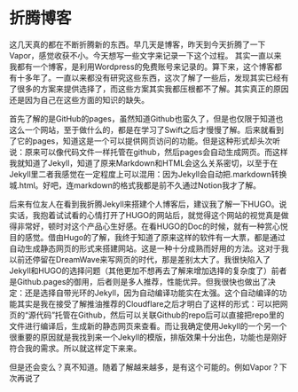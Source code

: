 # 折腾博客

这几天真的都在不断折腾新的东西。早几天是博客，昨天到今天折腾了一下Vapor，感觉收获不小。今天想写一些文字来记录一下这个过程。
其实一直以来我都有一个博客，是利用Wordpress的免费账号来记录的。算下来，这个博客都有十多年了。一直以来都没有研究这些东西，这次了解了一些后，发现其实已经有了很多的方案来提供选择了，而这些方案其实我都压根都不了解。其实真正的原因还是因为自己在这些方面的知识的缺失。

首先了解的是GitHub的pages，虽然知道Github也蛮久了，但是也仅限于知道也这么一个网站，至于做什么的，都是在学习了Swift之后才慢慢了解。后来就看到了它的pages，知道这是一个可以提供网页访问的功能。但是这种形式却头次听说：原来可以像代码文件一样托管在github，然后pages会自动生成网页。而这样我就知道了Jekyll，知道了原来Markdown和HTML会这么关系密切，以至于在Jekyll里二者我感觉在一定程度上可以混用：因为Jekyll会自动把.markdown转换城.html。好吧，连markdown的格式我都是前不久通过Notion我才了解。

后来有位友人在看到我折腾Jekyll来搭建个人博客后，建议我了解一下HUGO。说实话，我抱着试试看的心情打开了HUGO的网站后，就觉得这个网站的视觉真是做得非常好，顿时对这个产品心生好感。在看HUGO的Doc的时候，就有一种赏心悦目的感觉。借由Hugo的了解，我终于知道了原来这样的软件有一大票，都是通过自动生成静态网页的形式来搭建网站。这是一种十分成熟而好用的方法。这对于我以前还停留在DreamWave来写网页的时代，那是差别太大了。我很快陷入了Jekyll和HUGO的选择问题（其他更加不想再去了解来增加选择的复杂度了）前者是Github.pages的御用，后者则是多人推荐，性能优异。但我很快也做出了决定：还是选择自带光环的Jekyll，因为自动编译功能实在太强。这个自动编译的功能其实是我在接受了解推油推荐的Cloudflare之后才明白了这样的形式：可以把网页的“源代码”托管在Github，然后可以关联Github的repo后可以直接把repo里的文件进行编译后，生成新的静态网页来查看。而让我确定使用Jekyll的一个另一个很重要的原因就是我找到来一个Jekyll的模版，排版效果十分出色，功能也是刚好符合我的需求。所以就这样定下来来。

但是还会变么？真不知道。随着了解越来越多，是有这个可能的。例如Vapor？下次再说了